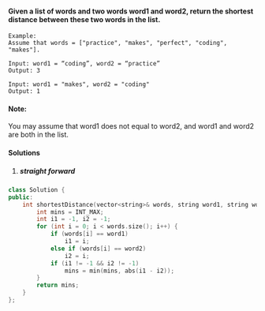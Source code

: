 #### Given a list of words and two words word1 and word2, return the shortest distance between these two words in the list.

```
Example:
Assume that words = ["practice", "makes", "perfect", "coding", "makes"].

Input: word1 = “coding”, word2 = “practice”
Output: 3

Input: word1 = "makes", word2 = "coding"
Output: 1
```

#### Note:
You may assume that word1 does not equal to word2, and word1 and word2 are both in the list.


#### Solutions

1. ##### straight forward

```cpp
class Solution {
public:
    int shortestDistance(vector<string>& words, string word1, string word2) {
        int mins = INT_MAX;
        int i1 = -1, i2 = -1;
        for (int i = 0; i < words.size(); i++) {
            if (words[i] == word1)
                i1 = i;
            else if (words[i] == word2)
                i2 = i;
            if (i1 != -1 && i2 != -1)
                mins = min(mins, abs(i1 - i2));
        }
        return mins;
    }
};
```